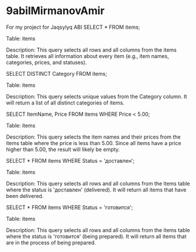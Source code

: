 # 9abilMirmanovAmir
For my project for Jaqsylyq ABI
SELECT * FROM items;

Table: items

Description: This query selects all rows and all columns from the items table. It retrieves all information about every item (e.g., item names, categories, prices, and statuses).

SELECT DISTINCT Category FROM items;

Table: items

Description: This query selects unique values from the Category column. It will return a list of all distinct categories of items.

SELECT ItemName, Price FROM items WHERE Price < 5.00;

Table: items

Description: This query selects the item names and their prices from the items table where the price is less than 5.00. Since all items have a price higher than 5.00, the result will likely be empty.

SELECT * FROM items WHERE Status = 'доставлен';

Table: items

Description: This query selects all rows and all columns from the items table where the status is 'доставлен' (delivered). It will return all items that have been delivered.

SELECT * FROM items WHERE Status = 'готовится';

Table: items

Description: This query selects all rows and all columns from the items table where the status is 'готовится' (being prepared). It will return all items that are in the process of being prepared.
